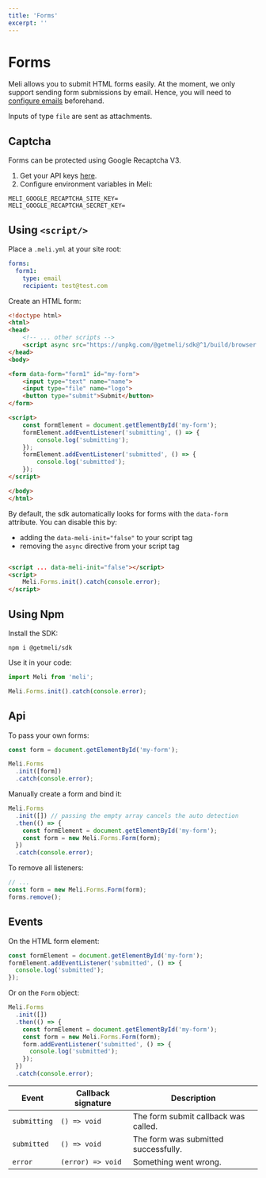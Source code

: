 ```yaml
---
title: 'Forms' 
excerpt: ''
---
```


# Forms

Meli allows you to submit HTML forms easily. At the moment, we only support sending form submissions by email. Hence, you will need
to [configure emails](/configuration/emails) beforehand.

<div class="blockquote" data-props='{ "mod": "info" }'>

Inputs of type `file` are sent as attachments.

</div>

## Captcha

Forms can be protected using Google Recaptcha V3.

1. Get your API keys [here](https://www.google.com/recaptcha/admin/create).
1. Configure environment variables in Meli:

<div class="code-group">

```dotenv
MELI_GOOGLE_RECAPTCHA_SITE_KEY=
MELI_GOOGLE_RECAPTCHA_SECRET_KEY=
```

</div>

## Using `<script/>`

Place a `.meli.yml` at your site root:

<div class="code-group">

```yaml
forms:
  form1:
    type: email
    recipient: test@test.com
```

</div>

Create an HTML form:

<div class="code-group">

```html
<!doctype html>
<html>
<head>
    <!-- ... other scripts -->
    <script async src="https://unpkg.com/@getmeli/sdk@^1/build/browser.js"></script>
</head>
<body>

<form data-form="form1" id="my-form">
    <input type="text" name="name">
    <input type="file" name="logo">
    <button type="submit">Submit</button>
</form>

<script>
    const formElement = document.getElementById('my-form');
    formElement.addEventListener('submitting', () => {
        console.log('submitting');
    });
    formElement.addEventListener('submitted', () => {
        console.log('submitted');
    });
</script>

</body>
</html>
```

</div>

By default, the sdk automatically looks for forms with the `data-form` attribute. You can disable this by:

- adding the `data-meli-init="false"` to your script tag
- removing the `async` directive from your script tag

<div class="code-group">

```html

<script ... data-meli-init="false"></script>
<script>
    Meli.Forms.init().catch(console.error);
</script>
```

</div>

## Using Npm

Install the SDK:

<div class="code-group">

```
npm i @getmeli/sdk
```

</div>

Use it in your code:

<div class="code-group">

```js
import Meli from 'meli';

Meli.Forms.init().catch(console.error);
```

</div>

## Api

To pass your own forms:

<div class="code-group">

```js
const form = document.getElementById('my-form');

Meli.Forms
  .init([form])
  .catch(console.error);
```

</div>

Manually create a form and bind it:

<div class="code-group">

```js
Meli.Forms
  .init([]) // passing the empty array cancels the auto detection
  .then(() => {
    const formElement = document.getElementById('my-form');
    const form = new Meli.Forms.Form(form);
  })
  .catch(console.error);
```

</div>

To remove all listeners:

<div class="code-group">

```js
// ...
const form = new Meli.Forms.Form(form);
forms.remove();
```

</div>

## Events

On the HTML form element:

<div class="code-group">

```js
const formElement = document.getElementById('my-form');
formElement.addEventListener('submitted', () => {
  console.log('submitted');
});
```

</div>

Or on the `Form` object:

<div class="code-group">

```js
Meli.Forms
  .init([])
  .then(() => {
    const formElement = document.getElementById('my-form');
    const form = new Meli.Forms.Form(form);
    form.addEventListener('submitted', () => {
      console.log('submitted');
    });
  })
  .catch(console.error);
```

</div>

| Event | Callback signature | Description |
|----|----|----|
| `submitting` | `() => void` | The form submit callback was called. |
| `submitted` | `() => void` | The form was submitted successfully. |
| `error` | `(error) => void` | Something went wrong. |
